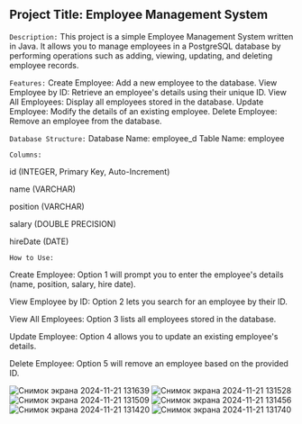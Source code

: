 ## Project Title: Employee Management System
```Description:```
This project is a simple Employee Management System written in Java. It allows you to manage employees in a PostgreSQL database by performing operations such as adding, viewing, updating, and deleting employee records.

```Features:```
Create Employee: Add a new employee to the database.
View Employee by ID: Retrieve an employee's details using their unique ID.
View All Employees: Display all employees stored in the database.
Update Employee: Modify the details of an existing employee.
Delete Employee: Remove an employee from the database.



```Database Structure:```
Database Name: employee_d
Table Name: employee


  ```Columns:```
  
id (INTEGER, Primary Key, Auto-Increment)

name (VARCHAR)

position (VARCHAR)

salary (DOUBLE PRECISION)

hireDate (DATE)

```How to Use:```

Create Employee: Option 1 will prompt you to enter the employee's details (name, position, salary, hire date).

View Employee by ID: Option 2 lets you search for an employee by their ID.

View All Employees: Option 3 lists all employees stored in the database.

Update Employee: Option 4 allows you to update an existing employee's details.

Delete Employee: Option 5 will remove an employee based on the provided ID.



![Снимок экрана 2024-11-21 131639](https://github.com/user-attachments/assets/3ec9db4d-7220-4306-8ec0-eaa102bebbad)
![Снимок экрана 2024-11-21 131528](https://github.com/user-attachments/assets/6d05071b-523c-400d-804f-8a4ce0073234)
![Снимок экрана 2024-11-21 131509](https://github.com/user-attachments/assets/b3fdd05c-450b-41ce-b347-c3ae327d2f69)
![Снимок экрана 2024-11-21 131456](https://github.com/user-attachments/assets/ccac3b30-a7d0-4d9c-a043-b27041c23df9)
![Снимок экрана 2024-11-21 131420](https://github.com/user-attachments/assets/adf72d87-dc14-4116-82f0-c764669052b1)
![Снимок экрана 2024-11-21 131740](https://github.com/user-attachments/assets/8e6a8451-351a-4cc6-9127-b582b2ebaf65)
